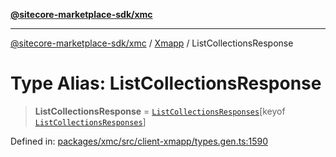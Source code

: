 [**@sitecore-marketplace-sdk/xmc**](../../../../README.md)

***

[@sitecore-marketplace-sdk/xmc](../../../../README.md) / [Xmapp](../README.md) / ListCollectionsResponse

# Type Alias: ListCollectionsResponse

> **ListCollectionsResponse** = [`ListCollectionsResponses`](ListCollectionsResponses.md)\[keyof [`ListCollectionsResponses`](ListCollectionsResponses.md)\]

Defined in: [packages/xmc/src/client-xmapp/types.gen.ts:1590](https://github.com/Sitecore/marketplace-sdk/blob/e3ec55ede335ad59ac5875d32f0d68c50e7bc899/packages/xmc/src/client-xmapp/types.gen.ts#L1590)
